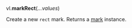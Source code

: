 vl.<b>markRect</b>(<em>...values</em>)

Create a new <code>rect</code> mark.
Returns a [mark](mark) instance.
